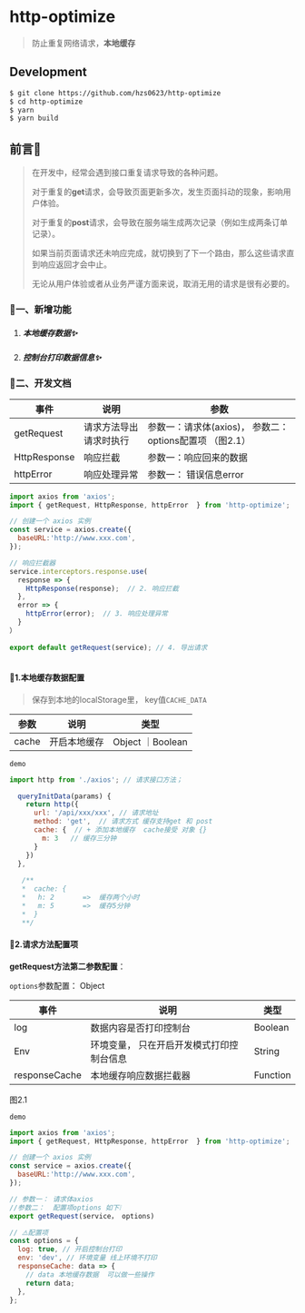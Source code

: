 # http-optimize

> 防止重复网络请求，**本地缓存**
>

## Development

```bash
$ git clone https://github.com/hzs0623/http-optimize
$ cd http-optimize
$ yarn
$ yarn build
```

## 前言🌲

> 在开发中，经常会遇到接口重复请求导致的各种问题。
>
> 对于重复的**get**请求，会导致页面更新多次，发生页面抖动的现象，影响用户体验。
>
> 对于重复的**post**请求，会导致在服务端生成两次记录（例如生成两条订单记录）。
>
> 如果当前页面请求还未响应完成，就切换到了下一个路由，那么这些请求直到响应返回才会中止。
>
> 无论从用户体验或者从业务严谨方面来说，取消无用的请求是很有必要的。



### 📖一、新增功能

1. ##### 本地缓存数据✨

2. ##### 控制台打印数据信息✨

   

### 📖二、开发文档

| 事件         | 说明                   | 参数                                                     |
| ------------ | ---------------------- | -------------------------------------------------------- |
| getRequest   | 请求方法导出请求时执行 | 参数一：请求体(axios)， 参数二： options配置项 （图2.1） |
| HttpResponse | 响应拦截               | 参数一：响应回来的数据                                   |
| httpError    | 响应处理异常           | 参数一： 错误信息error                                   |

```javascript
import axios from 'axios';
import { getRequest, HttpResponse, httpError  } from 'http-optimize';   // 1. 导入

// 创建一个 axios 实例
const service = axios.create({
  baseURL:'http://www.xxx.com',
});

// 响应拦截器
service.interceptors.response.use(
  response => {
    HttpResponse(response);  // 2. 响应拦截
  },
  error => {
    httpError(error);  // 3. 响应处理异常
  }
）
  
export default getRequest(service); // 4. 导出请求
  

```

#### 📖1.本地缓存数据配置

> 保存到本地的localStorage里， key值`CACHE_DATA`

| 参数  | 说明         | 类型             |
| ----- | ------------ | ---------------- |
| cache | 开启本地缓存 | Object ｜Boolean |

`demo`

```javascript
import http from './axios'; // 请求接口方法；

  queryInitData(params) {
    return http({
      url: '/api/xxx/xxx', // 请求地址
      method: 'get',  // 请求方式 缓存支持get 和 post
      cache: {  // + 添加本地缓存  cache接受 对象 {} 
        m: 3   // 缓存三分钟
      }
    })
  },
    
   /**
   *  cache: {
   *   h: 2       =>  缓存两个小时
   *   m: 5       =>  缓存5分钟
   *  }
   **/
```

#### 📖2.请求方法配置项

**getRequest方法第二参数配置**： 

 `options`参数配置： Object

| 事件          | 说明                                      | 类型     |
| ------------- | ----------------------------------------- | -------- |
| log           | 数据内容是否打印控制台                    | Boolean  |
| Env           | 环境变量， 只在开启开发模式打印控制台信息 | String   |
| responseCache | 本地缓存响应数据拦截器                    | Function |

图2.1



`demo`

```javascript
import axios from 'axios';
import { getRequest, HttpResponse, httpError  } from 'http-optimize';   // 1. 导入

// 创建一个 axios 实例
const service = axios.create({
  baseURL:'http://www.xxx.com',
});

// 参数一： 请求体axios
//参数二：	配置项options 如下❕
export getRequest(service， options) 

// ⚠️配置项
const options = {
  log: true, // 开启控制台打印
  env: 'dev', // 环境变量 线上环境不打印
  responseCache: data => {
    // data 本地缓存数据  可以做一些操作
    return data;
  },
};


```

